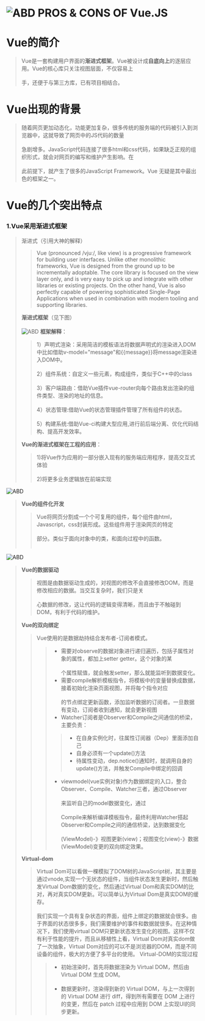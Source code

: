 ![ABD](https://github.com/Wonderful23/-/blob/master/11/t013dad0e25dfb0b247.jpg)
<t></t>PROS & CONS OF Vue.JS
================================
# Vue的简介
>Vue是一套构建用户界面的<b>渐进式框架</b>。Vue被设计成<b>自底向上</b>的逐层应用。Vue的核心库只关注视图层面，不仅容易上<br></br>手，还便于与第三方库，已有项目相结合。
# Vue出现的背景
>随着网页更加动态化，功能更加复杂，很多传统的服务端的代码被引入到浏览器中，这就导致了网页中的JS代码的数量<br></br>急剧增多。JavaScript代码连接了很多html和css代码，如果缺乏正规的组织形式，就会对网页的编写和维护产生影响。在<br></br>此前提下，就产生了很多的JavaScript Framework。Vue 无疑是其中最出色的框架之一。
# Vue的几个突出特点 
### 1.Vue采用渐进式框架
>渐进式（引用大神的解释）
>>Vue (pronounced /vjuː/, like view) is a progressive framework for building user interfaces. Unlike other monolithic frameworks, Vue is designed from the ground up to be incrementally adoptable. The core library is focused on the view layer only, and is very easy to pick up and integrate with other libraries or existing projects. On the other hand, Vue is also perfectly capable of powering sophisticated Single-Page Applications when used in combination with modern tooling and supporting libraries.
>>
><b>渐进式框架</b>（见下图）
<br></br>
![ABD](https://github.com/Wonderful23/-/blob/master/11/%E6%B8%90%E8%BF%9B%E5%BC%8F2.png)
><b>框架解释</b>：
>>1）声明式渲染：采用简洁的模板语法将数据声明式的渲染进入DOM中比如借助v-model="message"和{{message}}将message渲染进入DOM中。
<br></br>2）组件系统：自定义一些元素，构成组件，类似于C++中的class
<br></br>3）客户端路由：借助Vue插件vue-router向每个路由发出渲染的组件类型、渲染的地址的信息。
<br></br>4）状态管理:借助Vue的状态管理插件管理了所有组件的状态。
<br></br>5）构建系统:借助Vue-ci构建大型应用,进行前后端分离、优化代码结构、提高开发效率。
>>
><b>Vue的渐进式框架在工程的应用</b>：
>>1)将Vue作为应用的一部分嵌入现有的服务端应用程序，提高交互式体验<br></br>
2)将更多业务逻辑放在前端实现
>>
![ABD](https://github.com/Wonderful23/-/blob/master/11/%E6%B8%90%E8%BF%9B%E5%BC%8F.png)
><b>Vue的组件化开发</b>
>>Vue将网页分割成一个个可复用的组件，每个组件由html，Javascript，css封装形成。这些组件用于渲染网页的特定<br></br>部分。类似于面向对象中的类，和面向过程中的函数。<br></br>
>>
![ABD](https://github.com/Wonderful23/-/blob/master/11/v2-bba1a9deb9200210257d250f1cdb9ee3_hd.jpg)
><b>Vue的数据驱动</b>
>>视图是由数据驱动生成的，对视图的修改不会直接修改DOM，而是修改相应的数据。当交互复杂时，我们只是关<br></br>心数据的修改，这让代码的逻辑变得清晰，而且由于不触碰到DOM，有利于代码的维护。
>>
><b>Vue的双向绑定</b>
>>Vue使用的是数据劫持结合发布者-订阅者模式。
>>> * 需要对observe的数据对象进行递归遍历，包括子属性对象的属性，都加上setter  getter。这个对象的某<br></br>个属性赋值，就会触发setter，那么就能监听到数据变化。
>>>* 需要compile解析模板指令，将模板中的变量替换成数据，接着初始化渲染页面视图，并将每个指令对应<br></br>的节点绑定更新函数，添加监听数据的订阅者。一旦数据有变动，订阅者收到通知，就会更新视图
>>> * Watcher订阅者是Observer和Compile之间通信的桥梁，主要负责：
>>>> * 在自身实例化时，往属性订阅器（Dep）里面添加自己
>>>> * 自身必须有一个update()方法
>>>> * 待属性变动，dep.notice()通知时，就调用自身的update()方法，并触发Compile中绑定的回调
>>>    * viewmodel(vue实例对象)作为数据绑定的入口，整合Observer、Compile、Watcher三者，通过Observer<br></br>来监听自己的model数据变化，通过<br></br>Compile来解析编译模板指令，最终利用Watcher搭起Observer和Compile之间的通信桥梁，达到数据变化 <br></br>(ViewModel)-》视图更新(view)；视图变化(view)-》数据(ViewModel)变更的双向绑定效果。
>>>
>>
><b>Virtual-dom</b>
>>Virtual Dom可以看做一棵模拟了DOM树的JavaScript树，其主要是通过vnode,实现一个无状态的组件，当组件状态发生更新时，然后触发Virtual Dom数据的变化，然后通过Virtual Dom和真实DOM的比对，再对真实DOM更新。可以简单认为Virtual Dom是真实DOM的缓存。<br></br>
我们实现一个具有复杂状态的界面，组件上绑定的数据就会很多。由于界面的状态很多多，我们需要维护的事件和数据就很多。在这种情况下，我们使用virtual DOM只更新状态发生变化的视图。这样不仅有利于性能的提升，而且从移植性上看，Virtual Dom对真实dom做了一次抽象，Virtual Dom对应的可以不是浏览器的DOM，而是不同设备的组件，极大的方便了多平台的使用。
>> Virtual-DOM的实现过程
>>> * 初始渲染时，首先将数据渲染为 Virtual DOM，然后由 Virtual DOM 生成 DOM。<br></br>
>>> * 数据更新时，渲染得到新的 Virtual DOM，与上一次得到的 Virtual DOM 进行 diff，得到所有需要在 DOM 上进行的变更，然后在 patch 过程中应用到 DOM 上实现UI的同步更新。

